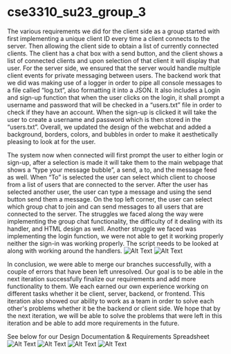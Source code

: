 # cse3310_su23_group_3
The various requirements we did for the client side as a group started with first implementing a unique client ID every time a client connects to the server. Then allowing the client side to obtain a list of currently connected clients. The client has a chat box with a send button, and the client shows a list of connected clients and upon selection of that client it will display that user. For the server side, we ensured that the server would handle multiple client events for private messaging between users. The backend work that we did was making use of a logger in order to pipe all console messages to a file called “log.txt”, also formatting it into a JSON. It also includes a Login and sign-up function that when the user clicks on the login, it shall prompt a username and password that will be checked in a “users.txt” file in order to check if they have an account. When the sign-up is clicked it will take the user to create a username and password which is then stored in the “users.txt”. Overall, we updated the design of the webchat and added a background, borders, colors, and bubbles in order to make it aesthetically pleasing to look at for the user.

The system now when connected will first prompt the user to either login or sign-up, after a selection is made it will take them to the main webpage that shows a “type your message bubble”, a send, a to, and the message feed as well. When “To” is selected the user can select which client to choose from a list of users that are connected to the server. After the user has selected another user, the user can type a message and using the send button send them a message. On the top left corner, the user can select which group chat to join and can send messages to all users that are connected to the server.
The struggles we faced along the way were implementing the group chat functionality, the difficulty of it dealing with its handler, and HTML design as well. Another struggle we faced was implementing the login function, we were not able to get it working properly neither the sign-in was working properly. The script needs to be looked at along with working around the handlers.
![Alt Text](./demo/imgs/Login.png)
![Alt Text](./demo/imgs/Webchat.png)

In conclusion, we were able to merge our branches successfully, with a couple of errors that have been left unresolved. Our goal is to be able in the next iteration successfully finalize our requirements and add more functionality to them. We each earned our own experience working on different tasks whether it be client, server, backend, or frontend. This iteration also showed our ability to work as a team in order to solve each other's problems whether it be the backend or client side. We hope that by the next iteration, we will be able to solve the problems that were left in this iteration and be able to add more requirements in the future.

See below for our Design Documentation & Requirements Spreadsheet
![Alt Text](./demo/imgs/group.png)
![Alt Text](./demo/imgs/private.png)
![Alt Text](./demo/imgs/class_diagram.png)
![Alt Text](./demo/imgs/requirements.png)
